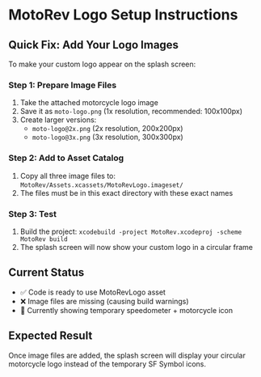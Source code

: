 # MotoRev Logo Setup Instructions

## Quick Fix: Add Your Logo Images

To make your custom logo appear on the splash screen:

### Step 1: Prepare Image Files
1. Take the attached motorcycle logo image
2. Save it as `moto-logo.png` (1x resolution, recommended: 100x100px)
3. Create larger versions:
   - `moto-logo@2x.png` (2x resolution, 200x200px)
   - `moto-logo@3x.png` (3x resolution, 300x300px)

### Step 2: Add to Asset Catalog
1. Copy all three image files to: `MotoRev/Assets.xcassets/MotoRevLogo.imageset/`
2. The files must be in this exact directory with these exact names

### Step 3: Test
1. Build the project: `xcodebuild -project MotoRev.xcodeproj -scheme MotoRev build`
2. The splash screen will now show your custom logo in a circular frame

## Current Status
- ✅ Code is ready to use MotoRevLogo asset
- ❌ Image files are missing (causing build warnings)
- 🔄 Currently showing temporary speedometer + motorcycle icon

## Expected Result
Once image files are added, the splash screen will display your circular motorcycle logo instead of the temporary SF Symbol icons. 